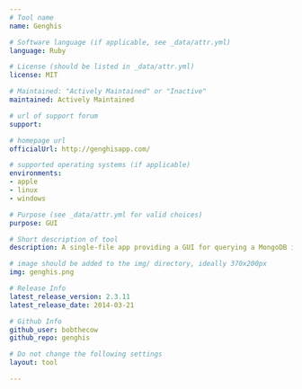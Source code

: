 ```yaml
---
# Tool name
name: Genghis

# Software language (if applicable, see _data/attr.yml)
language: Ruby

# License (should be listed in _data/attr.yml)
license: MIT

# Maintained: "Actively Maintained" or "Inactive"
maintained: Actively Maintained

# url of support forum
support:

# homepage url
officialUrl: http://genghisapp.com/

# supported operating systems (if applicable) 
environments:
- apple
- linux
- windows

# Purpose (see _data/attr.yml for valid choices)
purpose: GUI

# Short description of tool
description: A single-file app providing a GUI for querying a MongoDB instance.

# image should be added to the img/ directory, ideally 370x200px
img: genghis.png

# Release Info
latest_release_version: 2.3.11
latest_release_date: 2014-03-21

# Github Info
github_user: bobthecow
github_repo: genghis

# Do not change the following settings
layout: tool

---
```

